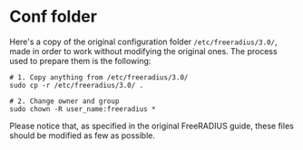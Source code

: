 # Conf folder
Here's a copy of the original configuration folder `/etc/freeradius/3.0/`, made in order
to work without modifying the original ones. The process used to prepare them is the following:
```shell
# 1. Copy anything from /etc/freeradius/3.0/
sudo cp -r /etc/freeradius/3.0/ .

# 2. Change owner and group
sudo chown -R user_name:freeradius *
```

Please notice that, as specified in the original FreeRADIUS guide, these files should be
modified as few as possible.

